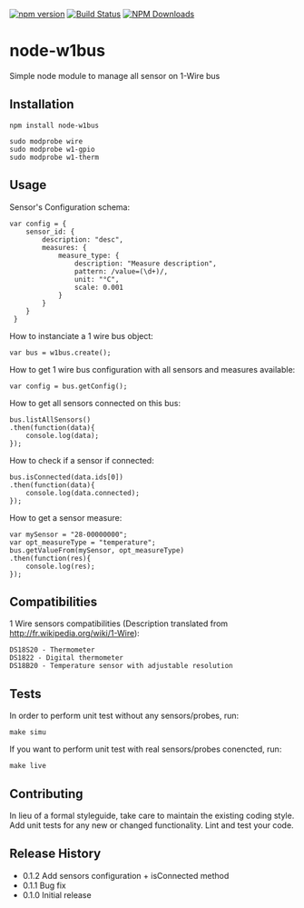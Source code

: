 [![npm version](https://badge.fury.io/js/node-w1bus.svg)](https://badge.fury.io/js/node-w1bus)
[![Build Status](https://travis-ci.org/Arnooo/node-w1bus.svg?branch=master)](https://travis-ci.org/Arnooo/node-w1bus)
[![NPM Downloads](https://img.shields.io/npm/dm/node-w1bus.svg)](https://www.npmjs.com/package/node-w1bus)

node-w1bus
===============

Simple node module to manage all sensor on 1-Wire bus

## Installation

    npm install node-w1bus

    sudo modprobe wire
    sudo modprobe w1-gpio
    sudo modprobe w1-therm

## Usage

Sensor's Configuration schema:

    var config = {
        sensor_id: {
            description: "desc",
            measures: {
                measure_type: {
                    description: "Measure description",
                    pattern: /value=(\d+)/,
                    unit: "°C",
                    scale: 0.001
                }
            }
        }
     }

How to instanciate a 1 wire bus object:

    var bus = w1bus.create();

How to get 1 wire bus configuration with all sensors and measures available:

    var config = bus.getConfig();

How to get all sensors connected on this bus:

    bus.listAllSensors()
    .then(function(data){
        console.log(data);
    });

How to check if a sensor if connected:

    bus.isConnected(data.ids[0])
    .then(function(data){
        console.log(data.connected);
    });

How to get a sensor measure:

    var mySensor = "28-00000000";
    var opt_measureType = "temperature";
    bus.getValueFrom(mySensor, opt_measureType)
    .then(function(res){
        console.log(res);
    });

## Compatibilities

1 Wire sensors compatibilities (Description translated from http://fr.wikipedia.org/wiki/1-Wire):

    DS18S20 - Thermometer
    DS1822 - Digital thermometer
    DS18B20 - Temperature sensor with adjustable resolution

## Tests

In order to perform unit test without any sensors/probes, run:

    make simu

If you want to perform unit test with real sensors/probes conencted, run:

    make live

## Contributing

In lieu of a formal styleguide, take care to maintain the existing coding style.
Add unit tests for any new or changed functionality. Lint and test your code.

## Release History

* 0.1.2 Add sensors configuration + isConnected method
* 0.1.1 Bug fix
* 0.1.0 Initial release
